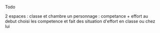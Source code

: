 Todo

2 espaces : classe et chambre
un personnage : competance + effort
au debut choisi les competence et fait des situation d'effort en classe ou chez lui
